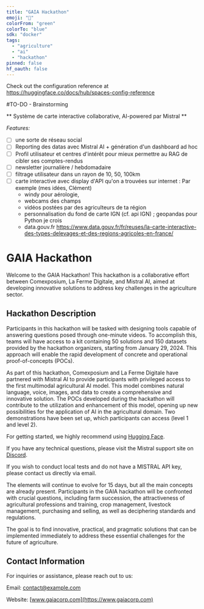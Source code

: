 ```yaml
---
title: "GAIA Hackathon"
emoji: "🌱"
colorFrom: "green"
colorTo: "blue"
sdk: "docker"
tags:
  - "agriculture"
  - "ai"
  - "hackathon"
pinned: false
hf_oauth: false
---
```

Check out the configuration reference at https://huggingface.co/docs/hub/spaces-config-reference

#TO-DO - Brainstorming

** Système de carte interactive collaborative, AI-powered par Mistral **

*Features:*
- [ ] une sorte de réseau social 
- [ ] Reporting des datas avec Mistral AI + génération d'un dashboard ad hoc
- [ ] Profil utilisateur et centres d'intérêt pour mieux permettre au RAG de cibler ses comptes-rendus
- [ ] newsletter journalière / hebdomadaire
- [ ] filtrage utilisateur dans un rayon de 10, 50, 100km
- [ ] carte interactive avec display d'API qu'on a trouvées sur internet : Par exemple (mes idées, Clément)
  - windy pour aérologie,
  - webcams des champs
  - vidéos postées par des agriculteurs de ta région
  - personnalisation du fond de carte IGN (cf. api IGN) ; geopandas pour Python je crois
  - data.gouv.fr https://www.data.gouv.fr/fr/reuses/la-carte-interactive-des-types-delevages-et-des-regions-agricoles-en-france/

# GAIA Hackathon

Welcome to the GAIA Hackathon! This hackathon is a collaborative effort between Comexposium, La Ferme Digitale, and Mistral AI, aimed at developing innovative solutions to address key challenges in the agriculture sector.

## Hackathon Description

Participants in this hackathon will be tasked with designing tools capable of answering questions posed through one-minute videos. To accomplish this, teams will have access to a kit containing 50 solutions and 150 datasets provided by the hackathon organizers, starting from January 29, 2024. This approach will enable the rapid development of concrete and operational proof-of-concepts (POCs).

As part of this hackathon, Comexposium and La Ferme Digitale have partnered with Mistral AI to provide participants with privileged access to the first multimodal agricultural AI model. This model combines natural language, voice, images, and data to create a comprehensive and innovative solution. The POCs developed during the hackathon will contribute to the utilization and enhancement of this model, opening up new possibilities for the application of AI in the agricultural domain. Two demonstrations have been set up, which participants can access (level 1 and level 2).

For getting started, we highly recommend using [Hugging Face](https://huggingface.co/).

If you have any technical questions, please visit the Mistral support site on [Discord](https://discord.gg/pCePuRhG).

If you wish to conduct local tests and do not have a MISTRAL API key, please contact us directly via email.

The elements will continue to evolve for 15 days, but all the main concepts are already present. Participants in the GAIA hackathon will be confronted with crucial questions, including farm succession, the attractiveness of agricultural professions and training, crop management, livestock management, purchasing and selling, as well as deciphering standards and regulations.

The goal is to find innovative, practical, and pragmatic solutions that can be implemented immediately to address these essential challenges for the future of agriculture.

## Contact Information

For inquiries or assistance, please reach out to us:

Email: [contact@example.com](mailto:contact@example.com)

Website: [www.gaiacorp.com](https://www.gaiacorp.com)
